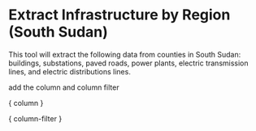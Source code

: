 # Extract Infrastructure by Region (South Sudan)

This tool will extract the following data from counties in South Sudan:
buildings, substations, paved roads, power plants, electric transmission
lines, and electric distributions lines.

add the column and column filter

{ column }

{ column-filter }

